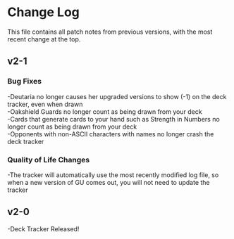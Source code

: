 # Change Log<br>
This file contains all patch notes from previous versions, with the most recent change at the top.<br>

## v2-1<br>
### Bug Fixes<br>
-Deutaria no longer causes her upgraded versions to show (-1) on the deck tracker, even when drawn<br>
-Oakshield Guards no longer count as being drawn from your deck<br>
-Cards that generate cards to your hand such as Strength in Numbers no longer count as being drawn from your deck<br>
-Opponents with non-ASCII characters with names no longer crash the deck tracker<br>

### Quality of Life Changes<br>
-The tracker will automatically use the most recently modified log file, so when a new version of GU comes out, you will not need to update the tracker<br>



## v2-0<br>
-Deck Tracker Released!

